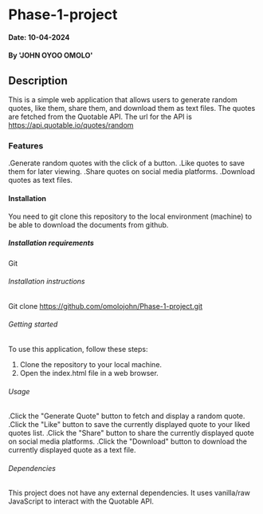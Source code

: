 # Phase-1-project

#### Date: 10-04-2024

#### By 'JOHN OYOO OMOLO'

## Description
This is a simple web application that allows users to generate random quotes, like them, share them, and download them as text files. The quotes are fetched from the Quotable API.
The url for the API is https://api.quotable.io/quotes/random

### Features
.Generate random quotes with the click of a button.
.Like quotes to save them for later viewing.
.Share quotes on social media platforms.
.Download quotes as text files.

#### Installation
You need to git clone this repository to the local environment (machine) to be able to download the documents from github.

##### Installation requirements
Git

###### Installation instructions
Git clone https://github.com/omolojohn/Phase-1-project.git

###### Getting started
To use this application, follow these steps:

1. Clone the repository to your local machine.
2. Open the index.html file in a web browser.

###### Usage
.Click the "Generate Quote" button to fetch and display a random quote.
.Click the "Like" button to save the currently displayed quote to your liked quotes list.
.Click the "Share" button to share the currently displayed quote on social media platforms.
.Click the "Download" button to download the currently displayed quote as a text file.

###### Dependencies
This project does not have any external dependencies. It uses vanilla/raw JavaScript to interact with the Quotable API.






